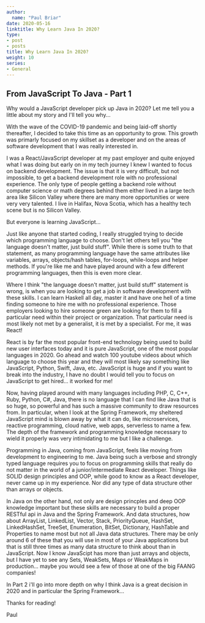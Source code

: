 ```yaml
---
author:
  name: "Paul Briar"
date: 2020-05-16
linktitle: Why Learn Java In 2020?
type:
- post
- posts
title: Why Learn Java In 2020?
weight: 10
series:
- General
---
```



## From JavaScript To Java - Part 1

Why would a JavaScript developer pick up Java in 2020?  Let me tell you a little about my story and I'll tell you why...

With the wave of the COVID-19 pandemic and being laid-off shortly thereafter, I decided to take this time as an opportunity to grow.  This growth was primarly focused on my skillset as a developer and on the areas of software development that I was really interested in.

I was a React/JavaScript developer at my past employer and quite enjoyed what I was doing but early on in my tech journey I knew I wanted to focus on backend development.  The issue is that it is very difficult, but not impossible, to get a backend development role with no professional experience.  The only type of people getting a backend role without computer science or math degrees behind them either lived in a large tech area like Silicon Valley where there are many more opportunities or were very very talented.  I live in Halifax, Nova Scotia, which has a healthy tech scene but is no Silicon Valley.

But everyone is learning JavaScript...

Just like anyone that started coding, I really struggled trying to decide which programming language to choose.  Don't let others tell you "the language doesn't matter, just build stuff".  While there is some truth to that statement, as many programming language have the same attributes like variables, arrays, objects/hash tables, for-loops, while-loops and helper methods.  If you're like me and have played around with a few different programming languages, then this is even more clear.

Where I think "the language doesn't matter, just build stuff" statement is wrong, is when you are looking to get a job in software development with these skills.  I can learn Haskell all day, master it and have one hell of a time finding someone to hire me with no professional experience.  Those employers looking to hire someone green are looking for them to fill a particular need within their project or organization.  That particular need is most likely not met by a generalist, it is met by a specialist.  For me, it was React!

React is by far the most popular front-end technology being used to build new user interfaces today and it is pure JavaScript, one of the most popular languages in 2020.  Go ahead and watch 100 youtube videos about which language to choose this year and they will most likely say something like JavaScript, Python, Swift, Java, etc.  JavaScript is huge and if you want to break into the industry, I have no doubt I would tell you to focus on JavaScript to get hired... it worked for me!

Now, having played around with many languages including PHP, C, C++, Ruby, Python, C#, Java, there is no language that I can find like Java that is so huge, so powerful and has such a massive community to draw resources from.  In particular, when I look at the Spring Framework, my sheltered JavaScript mind is blown away by what it can do, like microservices, reactive programming, cloud native, web apps, serverless to name a few.  The depth of the framework and programming knowledge necessary to wield it properly was very intimidating to me but I like a challenge.

Programming in Java, coming from JavaScript, feels like moving from development to engineering to me.  Java being such a verbose and strongly typed language requires you to focus on programming skills that really do not matter in the world of a junior/intermediate React developer.  Things like SOLID design principles and OOP, while good to know as a React developer, never came up in my experience.  Nor did any type of data structure other than arrays or objects.  

In Java on the other hand, not only are design princples and deep OOP knowledge important but these skills are necessary to build a proper RESTful api in Java and the Spring Framework.  And data structures, how about ArrayList, LinkedList, Vector, Stack, PriorityQueue, HashSet, LinkedHashSet, TreeSet, Enumeration, BitSet, Dictionary, HashTable and Properties to name most but not all Java data structures.  There may be only around 6 of these that you will use in most of your Java applications but that is still three times as many data structure to think about than in JavaScript.  Now I know JavaScipt has more than just arrays and objects, but I have yet to see any Sets, WeakSets, Maps or WeakMaps in production... maybe you would see a few of those at one of the big FAANG companies!

In Part 2 i'll go into more depth on why I think Java is a great decision in 2020 and in particular the Spring Framework...

Thanks for reading!

Paul




